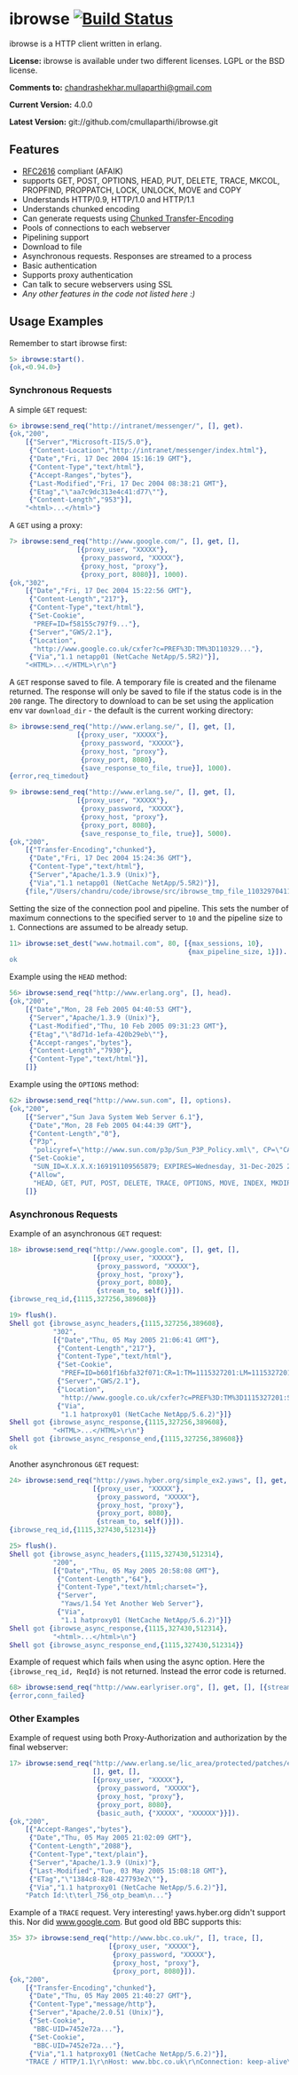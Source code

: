 # ibrowse [![Build Status](https://secure.travis-ci.org/johannesh/ibrowse.png)](http://travis-ci.org/johannesh/ibrowse)

ibrowse is a HTTP client written in erlang.

**License:** ibrowse is available under two different licenses.
  LGPL or the BSD license.

**Comments to:** chandrashekhar.mullaparthi@gmail.com

**Current Version:** 4.0.0

**Latest Version:** git://github.com/cmullaparthi/ibrowse.git



## Features

*  [RFC2616](http://www.ietf.org/rfc/rfc2616.txt) compliant (AFAIK)
*  supports GET, POST, OPTIONS, HEAD, PUT, DELETE, TRACE,
   MKCOL, PROPFIND, PROPPATCH, LOCK, UNLOCK, MOVE and COPY
*  Understands HTTP/0.9, HTTP/1.0 and HTTP/1.1
*  Understands chunked encoding
*  Can generate requests using [Chunked Transfer-Encoding](http://en.wikipedia.org/wiki/Chunked_transfer_encoding)
*  Pools of connections to each webserver
*  Pipelining support
*  Download to file
*  Asynchronous requests. Responses are streamed to a process
*  Basic authentication
*  Supports proxy authentication
*  Can talk to secure webservers using SSL
*  *Any other features in the code not listed here :)*



## Usage Examples

Remember to start ibrowse first:

```erlang
5> ibrowse:start().
{ok,<0.94.0>}
```



### Synchronous Requests

A simple `GET` request:

```erlang
6> ibrowse:send_req("http://intranet/messenger/", [], get).
{ok,"200",
    [{"Server","Microsoft-IIS/5.0"},
     {"Content-Location","http://intranet/messenger/index.html"},
     {"Date","Fri, 17 Dec 2004 15:16:19 GMT"},
     {"Content-Type","text/html"},
     {"Accept-Ranges","bytes"},
     {"Last-Modified","Fri, 17 Dec 2004 08:38:21 GMT"},
     {"Etag","\"aa7c9dc313e4c41:d77\""},
     {"Content-Length","953"}],
    "<html>...</html>"}
```


A `GET` using a proxy:

```erlang
7> ibrowse:send_req("http://www.google.com/", [], get, [],
                 [{proxy_user, "XXXXX"},
                  {proxy_password, "XXXXX"},
                  {proxy_host, "proxy"},
                  {proxy_port, 8080}], 1000).
{ok,"302",
    [{"Date","Fri, 17 Dec 2004 15:22:56 GMT"},
     {"Content-Length","217"},
     {"Content-Type","text/html"},
     {"Set-Cookie",
      "PREF=ID=f58155c797f9..."},
     {"Server","GWS/2.1"},
     {"Location",
      "http://www.google.co.uk/cxfer?c=PREF%3D:TM%3D110329..."},
     {"Via","1.1 netapp01 (NetCache NetApp/5.5R2)"}],
    "<HTML>...</HTML>\r\n"}
```


A `GET` response saved to file. A temporary file is created and the
filename returned. The response will only be saved to file if the
status code is in the `200` range. The directory to download to can
be set using the application env var `download_dir` - the default
is the current working directory:

```erlang
8> ibrowse:send_req("http://www.erlang.se/", [], get, [],
                 [{proxy_user, "XXXXX"},
                  {proxy_password, "XXXXX"},
                  {proxy_host, "proxy"},
                  {proxy_port, 8080},
                  {save_response_to_file, true}], 1000).
{error,req_timedout}

9> ibrowse:send_req("http://www.erlang.se/", [], get, [],
                 [{proxy_user, "XXXXX"},
                  {proxy_password, "XXXXX"},
                  {proxy_host, "proxy"},
                  {proxy_port, 8080},
                  {save_response_to_file, true}], 5000).
{ok,"200",
    [{"Transfer-Encoding","chunked"},
     {"Date","Fri, 17 Dec 2004 15:24:36 GMT"},
     {"Content-Type","text/html"},
     {"Server","Apache/1.3.9 (Unix)"},
     {"Via","1.1 netapp01 (NetCache NetApp/5.5R2)"}],
    {file,"/Users/chandru/code/ibrowse/src/ibrowse_tmp_file_1103297041125854"}}
```


Setting the size of the connection pool and pipeline. This sets the
number of maximum connections to the specified server to `10` and the pipeline
size to `1`. Connections are assumed to be already setup.

```erlang
11> ibrowse:set_dest("www.hotmail.com", 80, [{max_sessions, 10},
                                             {max_pipeline_size, 1}]).
ok
```


Example using the `HEAD` method:

```erlang
56> ibrowse:send_req("http://www.erlang.org", [], head).
{ok,"200",
    [{"Date","Mon, 28 Feb 2005 04:40:53 GMT"},
     {"Server","Apache/1.3.9 (Unix)"},
     {"Last-Modified","Thu, 10 Feb 2005 09:31:23 GMT"},
     {"Etag","\"8d71d-1efa-420b29eb\""},
     {"Accept-ranges","bytes"},
     {"Content-Length","7930"},
     {"Content-Type","text/html"}],
    []}
```


Example using the `OPTIONS` method:

```erlang
62> ibrowse:send_req("http://www.sun.com", [], options).
{ok,"200",
    [{"Server","Sun Java System Web Server 6.1"},
     {"Date","Mon, 28 Feb 2005 04:44:39 GMT"},
     {"Content-Length","0"},
     {"P3p",
      "policyref=\"http://www.sun.com/p3p/Sun_P3P_Policy.xml\", CP=\"CAO DSP COR CUR ADMa DEVa TAIa PSAa PSDa CONi TELi OUR  SAMi PUBi IND PHY ONL PUR COM NAV INT DEM CNT STA POL PRE GOV\""},
     {"Set-Cookie",
      "SUN_ID=X.X.X.X:169191109565879; EXPIRES=Wednesday, 31-Dec-2025 23:59:59 GMT; DOMAIN=.sun.com; PATH=/"},
     {"Allow",
      "HEAD, GET, PUT, POST, DELETE, TRACE, OPTIONS, MOVE, INDEX, MKDIR, RMDIR"}],
    []}
```



### Asynchronous Requests

Example of an asynchronous `GET` request:

```erlang
18> ibrowse:send_req("http://www.google.com", [], get, [],
                     [{proxy_user, "XXXXX"},
                      {proxy_password, "XXXXX"},
                      {proxy_host, "proxy"},
                      {proxy_port, 8080},
                      {stream_to, self()}]).
{ibrowse_req_id,{1115,327256,389608}}

19> flush().
Shell got {ibrowse_async_headers,{1115,327256,389608},
           "302",
           [{"Date","Thu, 05 May 2005 21:06:41 GMT"},
            {"Content-Length","217"},
            {"Content-Type","text/html"},
            {"Set-Cookie",
             "PREF=ID=b601f16bfa32f071:CR=1:TM=1115327201:LM=1115327201:S=OX5hSB525AMjUUu7; expires=Sun, 17-Jan-2038 19:14:07 GMT; path=/; domain=.google.com"},
            {"Server","GWS/2.1"},
            {"Location",
             "http://www.google.co.uk/cxfer?c=PREF%3D:TM%3D1115327201:S%3DDS9pDJ4IHcAuZ_AS&prev=/"},
            {"Via",
             "1.1 hatproxy01 (NetCache NetApp/5.6.2)"}]}
Shell got {ibrowse_async_response,{1115,327256,389608},
           "<HTML>...</HTML>\r\n"}
Shell got {ibrowse_async_response_end,{1115,327256,389608}}
ok
```


Another asynchronous `GET` request:

```erlang
24> ibrowse:send_req("http://yaws.hyber.org/simple_ex2.yaws", [], get, [],
                     [{proxy_user, "XXXXX"},
                      {proxy_password, "XXXXX"},
                      {proxy_host, "proxy"},
                      {proxy_port, 8080},
                      {stream_to, self()}]).
{ibrowse_req_id,{1115,327430,512314}}

25> flush().
Shell got {ibrowse_async_headers,{1115,327430,512314},
           "200",
           [{"Date","Thu, 05 May 2005 20:58:08 GMT"},
            {"Content-Length","64"},
            {"Content-Type","text/html;charset="},
            {"Server",
             "Yaws/1.54 Yet Another Web Server"},
            {"Via",
             "1.1 hatproxy01 (NetCache NetApp/5.6.2)"}]}
Shell got {ibrowse_async_response,{1115,327430,512314},
           "<html>...</html>\n"}
Shell got {ibrowse_async_response_end,{1115,327430,512314}}
```


Example of request which fails when using the async option. Here
the `{ibrowse_req_id, ReqId}` is not returned. Instead the error code is
returned.

```erlang
68> ibrowse:send_req("http://www.earlyriser.org", [], get, [], [{stream_to, self()}]).
{error,conn_failed}
```



### Other Examples

Example of request using both Proxy-Authorization and authorization
by the final webserver:

```erlang
17> ibrowse:send_req("http://www.erlang.se/lic_area/protected/patches/erl_756_otp_beam.README",
                     [], get, [],
                     [{proxy_user, "XXXXX"},
                      {proxy_password, "XXXXX"},
                      {proxy_host, "proxy"},
                      {proxy_port, 8080},
                      {basic_auth, {"XXXXX", "XXXXXX"}}]).
{ok,"200",
    [{"Accept-Ranges","bytes"},
     {"Date","Thu, 05 May 2005 21:02:09 GMT"},
     {"Content-Length","2088"},
     {"Content-Type","text/plain"},
     {"Server","Apache/1.3.9 (Unix)"},
     {"Last-Modified","Tue, 03 May 2005 15:08:18 GMT"},
     {"ETag","\"1384c8-828-427793e2\""},
     {"Via","1.1 hatproxy01 (NetCache NetApp/5.6.2)"}],
    "Patch Id:\t\terl_756_otp_beam\n..."}
```


Example of a `TRACE` request. Very interesting! yaws.hyber.org didn't
support this. Nor did www.google.com. But good old BBC supports this:

```erlang
35> 37> ibrowse:send_req("http://www.bbc.co.uk/", [], trace, [],
                         [{proxy_user, "XXXXX"},
                          {proxy_password, "XXXXX"},
                          {proxy_host, "proxy"},
                          {proxy_port, 8080}]).
{ok,"200",
    [{"Transfer-Encoding","chunked"},
     {"Date","Thu, 05 May 2005 21:40:27 GMT"},
     {"Content-Type","message/http"},
     {"Server","Apache/2.0.51 (Unix)"},
     {"Set-Cookie",
      "BBC-UID=7452e72a..."},
     {"Set-Cookie",
      "BBC-UID=7452e72a..."},
     {"Via","1.1 hatproxy01 (NetCache NetApp/5.6.2)"}],
    "TRACE / HTTP/1.1\r\nHost: www.bbc.co.uk\r\nConnection: keep-alive\r\nX-Forwarded-For: 172.24.28.29\r\nVia: 1.1 hatproxy01 (NetCache NetApp/5.6.2)\r\nCookie: BBC-UID=7452e...\r\n\r\n"}
```
